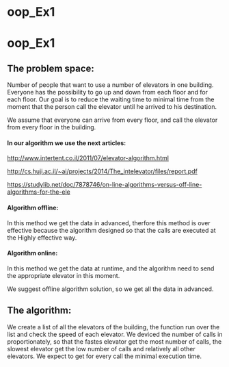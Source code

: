 # oop_Ex1
# oop_Ex1



## The problem space:

Number of people that want to use a number of elevators in one building.
Everyone has the possibility to go up and down from each floor and for each floor.
Our goal is to reduce the waiting time to minimal time from the moment that the person call the elevator until he arrived to his destination.


 We assume that everyone can arrive from every floor, and call the elevator from every floor in the building.


#### In our algorithm we use the next articles:

http://www.intertent.co.il/2011/07/elevator-algorithm.html

http://cs.huji.ac.il/~ai/projects/2014/The_intelevator/files/report.pdf

https://studylib.net/doc/7878746/on-line-algorithms-versus-off-line-algorithms-for-the-ele

#### Algorithm offline:

In this method we get the data in advanced, therfore this method is over effective because the algorithm designed so that the calls are executed at the Highly effective way.

#### Algorithm online:

In this method we get the data at runtime, and the algorithm need to send the appropriate elevator in this moment.

We suggest offline algorithm solution, so we get all the data in advanced.
## The algorithm:

We create a list of all the elevators of the building, the function run over the list and check the speed of each elevator.
We deviced the number of calls in proportionately, so that the fastes elevator get the most number of calls, the slowest elevator get the low number of calls and relatively all other elevators.
We expect to get for every call the minimal execution time.




